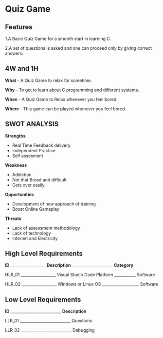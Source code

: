 # Quiz Game

## Features   

1.A Basic Quiz Game for a smooth start in learning C.

2.A set of questions is asked and one can proceed only by giving correct answers.     

## 4W and 1H

**What** - A Quiz Game to relax for sometime.

**Why** - To get to learn about C programming and different systems.

**When** - A Quiz Game to Relax whenever you feel bored.

**Where** - This game can be played whenever you feel bored.

## SWOT ANALYSIS
**Strengths** 
- Real Time Feedback delivery.
- Independent Practice 
- Self assesment

**Weakness**
- Addiction
- Not that Broad and difficult
- Gets over easily

**Opportunities**

- Development of new approach of training
- Boost Online Gameplay

**Threats**
- Lack of assessment methodology
- Lack of technology
- Internet and Electricity

## High Level Requirements
**ID** __________________ **Description** _____________________ **Category**

HLR_01 __________________ Visual Studio Code Platform ___________ Software

HLR_02 __________________ Windows or Linux OS ___________________ Software


## Low Level Requirements
**ID** __________________________ **Description**

LLR_01 __________________________ Questions

LLR_02 __________________________ Debugging




